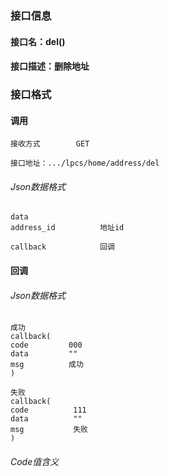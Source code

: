 ### 接口信息
#### 接口名：del()
#### 接口描述：删除地址

### 接口格式

#### 调用

```
接收方式        GET
```

```
接口地址：.../lpcs/home/address/del
```

###### Json数据格式
```
data
address_id          地址id

callback            回调
```

#### 回调
###### Json数据格式

```
成功
callback(
code         000
data         ""
msg          成功
)
```

```
失败
callback(
code          111
data          ""
msg           失败
)
```

###### Code值含义

```
```